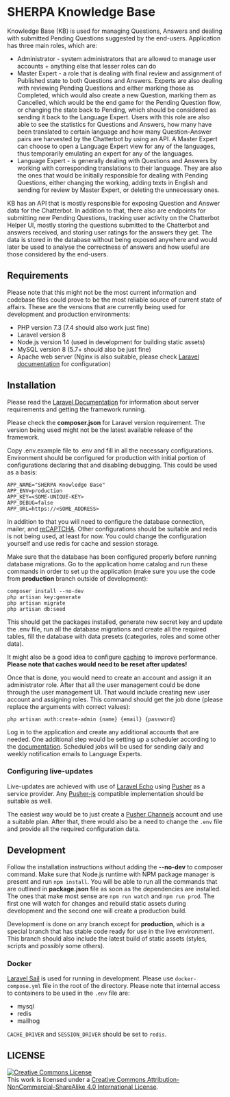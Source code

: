 # SHERPA Knowledge Base

Knowledge Base (KB) is used for managing Questions, Answers and dealing with submitted Pending Questions suggested by the
end-users.
Application has three main roles, which are:
* Administrator - system administrators that are allowed to manage user accounts + anything else that lesser roles can
do
* Master Expert - a role that is dealing with final review and assignment of Published state to both Questions and
Answers. Experts are also dealing with reviewing Pending Questions and either marking those as Completed, which would
also create a new Question, marking them as Cancelled, which would be the end game for the Pending Question flow, or
changing the state back to Pending, which should be considered as sending it back to the Language Expert. Users with
this role are also able to see the statistics for Questions and Answers, how many have been translated to certain
language and how many Question-Answer pairs are harvested by the Chatterbot by using an API. A Master Expert can choose
to open a Language Expert view for any of the languages, thus temporarily emulating an expert for any of the languages.
* Language Expert - is generally dealing with Questions and Answers by working with corresponding translations to their
language. They are also the ones that would be initially responsible for dealing with Pending Questions, either changing
the working, adding texts in English and sending for review by Master Expert, or deleting the unnecessary ones.

KB has an API that is mostly responsible for exposing Question and Answer data for the Chatterbot. In addition to that,
there also are endpoints for submitting new Pending Questions, tracking user activity on the Chatterbot Helper UI,
mostly storing the questions submitted to the Chatterbot and answers received, and storing user ratings for the answers
they get. The data is stored in the database without being exposed anywhere and would later be used to analyse the
correctness of answers and how useful are those considered by the end-users.

## Requirements

Please note that this might not be the most current information and codebase files could prove to be the most reliable source of current state of affairs. These are the versions that are currently being used for development and production environments:

* PHP version 7.3 (7.4 should also work just fine)
* Laravel version 8
* Node.js version 14 (used in development for building static assets)
* MySQL version 8 (5.7+ should also be just fine)
* Apache web server (Nginx is also suitable, please check [Laravel documentation](https://laravel.com/docs/8.x/deployment#nginx) for configuration)

## Installation

Please read the [Laravel Documentation](https://laravel.com/docs/8.x) for information about server requirements and getting the framework running.

Please check the **composer.json** for Laravel version requirement. The version being used might not be the latest available release of the framework.

Copy .env.example file to .env and fill in all the necessary configurations. Environment should be configured for production with initial portion of configurations declaring that and disabling debugging. This could be used as a basis:

```dotenv
APP_NAME="SHERPA Knowledge Base"
APP_ENV=production
APP_KEY=<SOME-UNIQUE-KEY>
APP_DEBUG=false
APP_URL=https://<SOME_ADDRESS>
```

In addition to that you will need to configure the database connection, mailer, and [reCAPTCHA](https://developers.google.com/recaptcha/). Other configurations should be suitable and redis is not being used, at least for now. You could change the configuration yourself and use redis for cache and session storage.

Make sure that the database has been configured properly before running database migrations. Go to the application home catalog and run these commands in order to set up the application (make sure you use the code from **production** branch outside of development):

```shell
composer install --no-dev
php artisan key:generate
php artisan migrate
php artisan db:seed
```

This should get the packages installed, generate new secret key and update the .env file, run all the database migrations and create all the required tables, fill the database with data presets (categories, roles and some other data).

It might also be a good idea to configure [caching](https://laravel.com/docs/8.x/configuration#configuration-caching) to improve performance. **Please note that caches would need to be reset after updates!**

Once that is done, you would need to create an account and assign it an administrator role. After that all the user management could be done through the user management UI. That would include creating new user account and assigning roles. This command should get the job done (please replace the arguments with correct values):

```shell
php artisan auth:create-admin {name} {email} {password}
```

Log in to the application and create any additional accounts that are needed. One additional step would be setting up a scheduler according to the [documentation](https://laravel.com/docs/8.x/scheduling#starting-the-scheduler). Scheduled jobs will be used for sending daily and weekly notification emails to Language Experts.

### Configuring live-updates

Live-updates are achieved with use of [Laravel Echo](https://laravel.com/docs/8.x/broadcasting#client-side-installation) using [Pusher](https://pusher.com/) as a service provider. Any [Pusher-js](https://github.com/pusher/pusher-js) compatible implementation should be suitable as well.

The easiest way would be to just create a [Pusher Channels](https://pusher.com/channels/pricing) account and use a suitable plan. After that, there would also be a need to change the `.env` file and provide all the required configuration data.

## Development

Follow the installation instructions without adding the **--no-dev** to composer command. Make sure that Node.js runtime with NPM package manager is present and run `npm install`. You will be able to run all the commands that are outlined in **package.json** file as soon as the dependencies are installed. The ones that make most sense are `npm run watch` and `npm run prod`. The first one will watch for changes and rebuild static assets during development and the second one will create a production build.

Development is done on any branch except for **production**, which is a special branch that has stable code ready for use in the live environment. This branch should also include the latest build of static assets (styles, scripts and possibly some others).

### Docker

[Laravel Sail](https://laravel.com/docs/8.x/sail) is used for running in development. Please use `docker-compose.yml`
file in the root of the directory. Please note that internal access to containers to be used in the `.env` file are:
* mysql
* redis
* mailhog

`CACHE_DRIVER` and `SESSION_DRIVER` should be set to `redis`.

## LICENSE

<a rel="license" href="http://creativecommons.org/licenses/by-nc-sa/4.0/"><img alt="Creative Commons License" style="border-width:0" src="https://i.creativecommons.org/l/by-nc-sa/4.0/88x31.png" /></a><br />This work is licensed under a <a rel="license" href="http://creativecommons.org/licenses/by-nc-sa/4.0/">Creative Commons Attribution-NonCommercial-ShareAlike 4.0 International License</a>.
